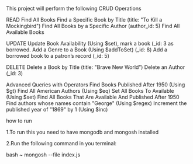This project will perform the following CRUD Operations

READ
Find All Books
Find a Specific Book by Title (title: "To Kill a Mockingbird")
Find All Books by a Specific Author (author_id: 5)
Find All Available Books

UPDATE
Update Book Availability (Using $set), mark a book (_id: 3 as borrowed.
Add a Genre to a Book (Using $addToSet) (_id: 8)
Add a borrowed book to a patron’s record (_id: 5)

DELETE
Delete a Book by Title (title: "Brave New World”)
Delete an Author (_id: 3)

Advanced Queries with Operators
Find Books Published After 1950 (Using $gt)
Find All American Authors (Using $eq)
Set All Books To Available (Using $set)
Find All Books That Are Available And Published After 1950
Find authors whose names contain "George" (Using $regex)
Increment the published year of "1869" by 1 (Using $inc)


how to run 

1.To run this you need to have mongodb and mongosh installed

2.Run the following command in you terminal:

bash
~ mongosh --file index.js



